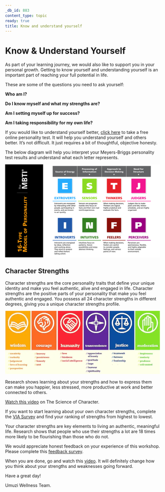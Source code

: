 ```yaml
---
_db_id: 883
content_type: topic
ready: true
title: Know and understand yourself
---
```



# **Know & Understand Yourself**


As part of your learning journey, we would also like to support you in your personal growth. Getting to know yourself and understanding yourself is an important part of reaching your full potential in life. 


These are some of the questions you need to ask yourself:


**Who am I?** 

**Do I know myself and what my strengths are?** 

**Am I setting myself up for success?** 

**Am I taking responsibility for my own life?**

If you would like to understand yourself better, [click here](https://www.16personalities.com/free-personality-test) to take a free online personality test. It will help you understand yourself and others better. It’s not difficult. It just requires a bit of thoughtful, objective honesty.

The below diagram will help you interpret your Meyers-Briggs personality test results and understand what each letter represents. 

![estjexplained](ESTJ_explained.png)

## **Character Strengths**


Character strengths are the core personality traits that define your unique identity and make you feel authentic, alive and engaged in life. Character strengths are the positive parts of your personality that make you feel authentic and engaged. You possess all 24 character strengths in different degrees, giving you a unique character strengths profile.

![characterstrengths](character_strengths.png)


Research shows learning about your strengths and how to express them can make you happier, less stressed, more productive at work and better connected to others.

[Watch this video](https://www.youtube.com/watch?v=U3nT2KDAGOc) on The Science of Character.

If you want to start learning about your own character strengths, complete the [VIA Survey](https://www.viacharacter.org/character-strengths-via) and find your ranking of strengths from highest to lowest. 

Your character strengths are key elements to living an authentic, meaningful life. Research shows that people who use their strengths a lot are 18 times more likely to be flourishing than those who do not. 

We would appreciate honest feedback on your experience of this workshop. Please complete this [feedback survey](https://airtable.com/shr5wHaiSqeNhfvjG). 

When you are done, go and watch this [video](https://www.facebook.com/watch/?ref=saved&v=5277183705658753). It will definitely change how you think about your strengths and weaknesses going forward.

Have a great day!

Umuzi Wellness Team.
